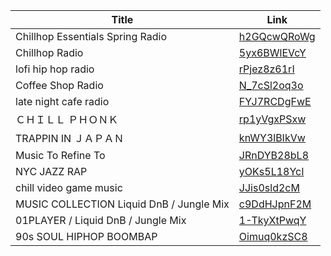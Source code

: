 | Title                                    | Link                                                       |
| ---------------------------------------- | ---------------------------------------------------------- |
| Chillhop Essentials Spring Radio         | [h2GQcwQRoWg](https://www.youtube.com/watch?v=h2GQcwQRoWg) |
| Chillhop Radio                           | [5yx6BWlEVcY](https://www.youtube.com/watch?v=5yx6BWlEVcY) |
| lofi hip hop radio                       | [rPjez8z61rI](https://www.youtube.com/watch?v=rPjez8z61rI) |
| Coffee Shop Radio                        | [N_7cSl2oq3o](https://www.youtube.com/watch?v=N_7cSl2oq3o) |
| late night cafe radio                    | [FYJ7RCDgFwE](https://www.youtube.com/watch?v=FYJ7RCDgFwE) |
| ＣＨＩＬＬ ＰＨＯＮＫ                    | [rp1yVgxPSxw](https://www.youtube.com/watch?v=rp1yVgxPSxw) |
| TRAPPIN IN ＪＡＰＡＮ                    | [knWY3lBIkVw](https://www.youtube.com/watch?v=knWY3lBIkVw) |
| Music To Refine To                       | [JRnDYB28bL8](https://www.youtube.com/watch?v=JRnDYB28bL8) |
| NYC JAZZ RAP                             | [yOKs5L18YcI](https://www.youtube.com/watch?v=yOKs5L18YcI) |
| chill video game music                   | [JJis0sld2cM](https://www.youtube.com/watch?v=JJis0sld2cM) |
| MUSIC COLLECTION Liquid DnB / Jungle Mix | [c9DdHJpnF2M](https://www.youtube.com/watch?v=c9DdHJpnF2M) |
| 01PLAYER / Liquid DnB / Jungle Mix       | [1-TkyXtPwqY](https://www.youtube.com/watch?v=1-TkyXtPwqY) |
| 90s SOUL HIPHOP BOOMBAP                  | [Oimuq0kzSC8](https://www.youtube.com/watch?v=Oimuq0kzSC8) |
